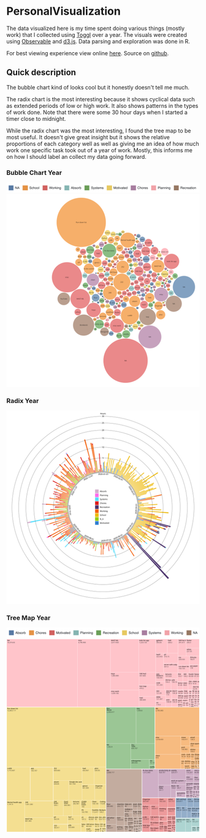 # PersonalVisualization

The data visualized here is my time spent doing various things (mostly work) that I collected using [Toggl](https://toggl.com/track/) over a year. The visuals were created using [Observable](https://observablehq.com/@avery2) and [d3.js](https://d3js.org/). Data parsing and exploration was done in R.

For best viewing experience view online [here](https://www.averychan.site/PersonalVisualization/). Source on [github](https://github.com/Avery2/PersonalVisualization).

## Quick description

The bubble chart kind of looks cool but it honestly doesn't tell me much.

The radix chart is the most interesting because it shows cyclical data such as extended periods of low or high work. It also shows patterns in the types of work done. Note that there were some 30 hour days when I started a timer close to midnight.

While the radix chart was the most interesting, I found the tree map to be most useful. It doesn't give great insight but it shows the relative proportions of each category well as well as giving me an idea of how much work one specific task took out of a year of work. Mostly, this informs me on how I should label an collect my data going forward.

<!-- ### Bubble Chart Week

![Bubble Chart Key](Data/images/bubblechartkey.png)
![Bubble Chart Week](Data/images/bubblechartweek.svg) -->

### Bubble Chart Year

![Bubble Chart Key](Data/images/bubblechartkey.png)
![Bubble Chart Year](Data/images/bubblechartyear.svg)

<!-- ### Radix Week

![Radix Week](Data/images/radixweek.svg) -->

### Radix Year

![Radix Year](Data/images/radixyear.svg)

<!-- ### Tree Map Week

![Tree Map Key](Data/images/treemapkey.png)
![Tree Map Week](Data/images/treemapweek.svg) -->

### Tree Map Year

![Tree Map Key](Data/images/treemapkey.png)
![Tree Map Year](Data/images/treemapyear.svg)
